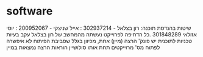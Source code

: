 # software
שיטות בהנדסת תוכנה: רון בצלאל - 302937214 : אייל שניצקי - 200952067 : יוסי אזולאי 301848289
.כל הדחיפה לפרוייקט נעשתה מהמחשב של רון בצלאל עקב בעיות טכניות
לתוכנית יש פונק' הרצה (מיין) אחת, מכיוון בגלל שסביבת הפיתוח לא איפשרה לפתוח מס' מרוייקטים תחת אותו סולושיין
הוראות הרצה נמצאות במיין
